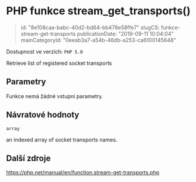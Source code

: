 PHP funkce stream_get_transports()
==================================

> id: "8e108caa-babc-40d2-bd64-bb478e58ffe7"
> slugCS: funkce-stream-get-transports
> publicationDate: "2019-09-11 10:04:04"
> mainCategoryId: "0eeab3a7-a54b-46db-a253-ca6100145648"

Dostupnost ve verzích: `PHP 5.0`

Retrieve list of registered socket transports


Parametry
--------------

Funkce nemá žádné vstupní parametry.

Návratové hodnoty
----------------

`array`

an indexed array of socket transports names.

Další zdroje
------------

https://php.net/manual/en/function.stream-get-transports.php
